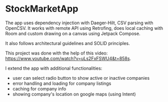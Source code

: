 # StockMarketApp

The app uses dependency injection with Daeger-Hilt, CSV parsing with OpenCSV. It works with remote API using Retrofing, does local caching with Room and custom drawing on a canvas using Jetpack Compose. 

It also follows architectural guidelines and SOLID principles.

This project was done with the help of this video: https://www.youtube.com/watch?v=uLs2FxFSWU4&t=858s. 

I extend the app with additional functionalities: 
- user can select radio button to show active or inactive companies
- error handling and loading for company listings
- caching for company info 
- showing company's location on google maps (using Intent)
